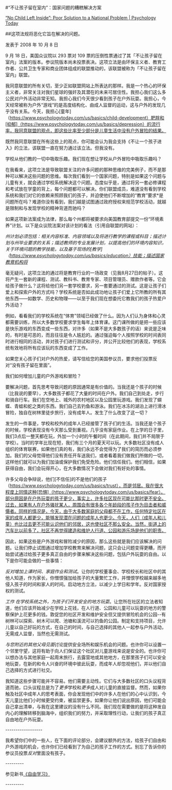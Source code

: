 #“不让孩子留在室内”：国家问题的糟糕解决方案

[“No Child Left Inside”: Poor Solution to a National Problem | Psychology Today](https://www.psychologytoday.com/us/blog/freedom-learn/200810/no-child-left-inside-poor-solution-national-problem)

##这项法规将恶化它旨在解决的问题。

发表于 2008 年 10 月 8 日

9 月 18 日，美国众议院以 293 票对 109 票的压倒性票通过了其「不让孩子留在室内」法案的版本。参议院版本尚未投票表决。这项立法是由环保主义者、教育工作者、公共卫生专家和商业团体组成的联盟推动的，该联盟被称为「不让孩子留在室内」联盟。

我同意联盟的所有关切，至少正如联盟网站上所表达的那样。我是一个热心的环保主义者，非常关注对我们星球的强奸及其潜在的未来可居住性。我担心我们这么多公民对户外活动非常无知。我担心我们今天很少看到孩子在户外玩耍。我担心，今天经常被称为户外“游戏”的是高度结构化、由成人监督的运动，这与户外的发现几乎没有关系。今天，我担心[童年]（https://www.psychologytoday.com/us/basics/child-development）肥胖和[抑郁]（https://www.psychologytoday.com/us/basics/depression）的流行率，我同意联盟的观点，即这些比率至少部分是儿童生活中没有户外冒险的结果。

既然我同意联盟在所有这些上的观点，你可能会认为我会支持《不让一个孩子进入》的立法，该联盟一直在努力通过该立法。但我没有。

学校从他们教的一切中吸取乐趣。我们现在想让学校从户外冒险中吸取乐趣吗？

在我看来，这项立法是导致联盟关注的许多问题的那种思维的完美例子，而不是那种可以解决这些问题的思维。每次我们看到一个国家问题，特别是如果这个问题与儿童有关，就会通过学校系统解决这个问题。态度似乎是，通过将另一套必修课程和考试放在学童的背上，每个问题都可以解决。你们联盟成员，难道没有看到学校系统和我们对它的依赖来照顾我们的孩子，并迫使他们不断增加的“教育”要求*是问题所在吗？难道你没有看到，我们越是试图通过政府授权来规范学校活动，就越是限制和与发现学校的精神背道而驰吗？

如果这项新法案成为法律，那么每个州都将被要求向美国教育部提交一份“环境素养”计划。以下是众议院法案对该计划的看法（引用自联盟的网站）：

*州计划必须包括：相关内容标准、内容领域以及将进行教学的课程或科目；描述计划与州毕业要求的关系；描述教师的专业发展计划，以提高他们的环境内容知识，关于环境问题的教学技能，以及基于现场的[教学]（https://www.psychologytoday.com/us/basics/education）技能；描述国家教育机构将*

毫无疑问，这项立法的通过将是教育行业的一场政变（见我8月27日的帖子）。这将产生一套新的课程、测试、教科书、教育专家、项目管理员、赠款作者等。它会给孩子做什么？这将给他们另一套学校要求，另一套要通过的测试。这是让孩子们爱上和探索户外的方式吗？学校系统是否如此成功地让孩子们爱上它所教的所有其他东西——如数学、历史和物理——以至于我们现在想委托它教我们的孩子热爱户外活动？

例如，看看我们的学校系统在“体育”领域已经做了什么。因为人们认为身体和心灵都需要训练，所以大多数学校要求学生每年上体育课。这门课所做的是把一些应该是快乐游戏的东西变成一些东西，对许多（如果不是大多数孩子的话）来说是乏味的，有时是可恶的，而且往往是令人尴尬的。通过强迫每个人按照学校的时间表同时进行相同的活动，并对孩子们进行测试和评分，并公开比较他们的表现，学校系统有效地将所有应该玩的东西变成了工作。

如果您关心孩子们对户外的热爱，请写信给您的美国参议员，要求他们投票反对“没有孩子留在里面”。

我们如何增加儿童的户外游戏和冒险？

要解决问题，首先思考导致问题的原因通常是有价值的。当我还是个孩子的时候（比我说的要早），大多数孩子都花了大量的时间在户外。我们自己到处走，步行和骑自行车。我们在空地上、城外的农村地区以及公园里玩游戏。我们发现了蝴蝶、青蛙和蛇之类的东西。我们自己去钓鱼和游泳。我们在冰冻的湖泊上进行滑冰冒险，独自在树林里徒步旅行，没有成年人。发生了什么改变了这一切？

发生的一件事是，学校和校外的成年人已经接管了孩子们的生活。当我还是个孩子的时候，学校表现没有今天那么受到重视。几乎没有家庭作业。在上学的日子里，我们3点后一整天都在玩，外加一个小时的午餐时间（在此期间，我们并不局限于学校）。当时的学年比现在短，我们有三个月的夏天可以玩。大多数社区没有成人组织的体育联赛，如果他们真的有，我们永远不会觉得为了我们的简历而必须参加。我们的父母觉得他们没有责任开车送我们，或者看着我们做我们所做的一切，这样他们就可以为我们加油或保护我们免受危险。他们信任我们。他们相信，如果获得自由，我们会玩得开心，在大多数情况下会做对我们有好处的事情。

许多父母会争辩说，他们[不信任]的不是他们的孩子（https://www.psychologytoday.com/us/basics/trust），而是邻居。我在很大程度上同情这种[恐惧]（https://www.psychologytoday.com/us/basics/fear）。部分原因是在户外玩耍的孩子更少，事实上，许多社区现在可能比那时更不安全。过去，如果有人在户外骚扰某人，周围会有很多各个年龄段的孩子作为目击者和威慑者。同样的情况是，今天，由于大多数家庭的父母都不在工作，任何特定社区在家的成年人都更少，能够发现潜在问题的成年人也更少。今天，人们（成年人和儿童）也比过去更不可能认识他们的邻居，这也使社区不那么安全。当然，街道上的汽车比以前多了，社区不再觉得建造和维护人行道、公园和游乐场是他们的职责。

因此，如果这些是户外游戏和冒险减少的原因，那么这些就是我们应该解决的问题。让我们停止试图通过增加学校教育来解决问题，这只会让问题变得更糟，而开始尝试通过给孩子更多真正自由的步骤来解决这些问题，包括户外玩耍的自由。以下是你可能会做的一些事情：

*反对增加上课时间、家庭作业和测试*。让你的学校董事会、学校校长和社区中的其他人知道，作为家长，你憎恨强加给孩子的大量繁忙工作，并憎恨学校越来越多地侵入孩子的时间和家人的时间。启动地方立法，以减少上学日和学年。反对国家授权的测试。

*工作* *在学校系统之外，为孩子们开发安全的地方玩耍*。让您所在社区的立法者知道，他们应该开始减少在学校上花钱，在人行道、公园和儿童可以玩耍的地方的警察保护上花更多的钱。敦促您的社区开发和维护安全但又提供冒险机会的公园--有树林可以探索、树木可以爬、池塘和溪流可以钓鱼的公园。制定和支持项目，允许儿童以自己好玩的方式，在自己的时间，与自己选择的其他人一起参与户外活动，无需成人监督，当然也无需测试。

*与您附近的其他父母见面*讨论提供安全场所和娱乐机会的问题。也许你可以设置一个邻里守望，这将有助于向人们保证这个社区对儿童游戏来说是安全的。也许你可以想办法与其他家庭一起周末旅行，去露营地或其他地方，在那里孩子们可以安全地玩耍，在新的和令人兴奋的环境中彼此玩耍，而成年人却忽视他们，并以他们自己选择的方式进行社交。

我知道这些步骤可能并不容易。他们需要主动性。它们与大多数社区的口头议程背道而驰，口头议程总是为了*更多*学校和*更多*成人对儿童的直接监督。然而，如果你触及社区中成年人的思考表面，你会发现他们中的许多人在他们的心中认识到，今天儿童比他们小时候更受约束，被监禁更多。如果你让他们说出原因，他们可能会自己拿出清单，与我在这里建议的没有什么不同。我们现在需要做的是将这种发自内心的理解转移到脑海中，组织我们的努力，并采取理性行动，让我们的孩子真正自由地在户外玩耍。

\------------------

我希望你们中的一些人，在下面的评论部分，会建议额外的方法，给孩子们自由和户外游戏的机会，也许你们已经看到了为自己的孩子工作的方式。别忘了告诉你的参议员投票*反对*里面没有孩子。

\---------

参见新书[《自由学习》](http://www.freetolearnbook.com/)

\---------